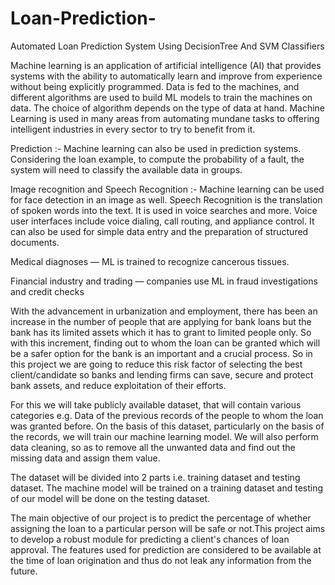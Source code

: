 # Loan-Prediction-
Automated Loan Prediction System Using DecisionTree And SVM Classifiers 

Machine learning is an application of artificial intelligence (AI) that provides systems with the ability to automatically learn and improve from experience without being explicitly programmed. Data is fed to the machines, and different algorithms are used to build ML models to train the machines on data. The choice of algorithm depends on the type of data at hand. Machine Learning is used in many areas from automating mundane tasks to offering intelligent industries in every sector to try to benefit from it.

Prediction :- Machine learning can also be used in prediction systems. Considering the loan example, to compute the probability of a fault, the system will need to classify the available data in groups.

Image recognition and Speech Recognition  :- Machine learning can be used for face detection in an image as well. Speech Recognition is the translation of spoken words into the text. It is used in voice searches and more. Voice user interfaces include voice dialing, call routing, and appliance control. It can also be used for simple data entry and the preparation of structured documents.

Medical diagnoses — ML is trained to recognize cancerous tissues.

Financial industry and trading — companies use ML in fraud investigations and credit checks

With the advancement in urbanization and employment, there has been an increase in the number of people that are applying for bank loans but the bank has its limited assets which it has to grant to limited people only. So with this increment, finding out to whom the loan can be granted which will be a safer option for the bank is an important and a crucial process. So in this project we are going to reduce this risk factor of selecting the best client/candidate so banks and lending firms can save, secure and protect bank assets, and reduce exploitation of their efforts.

For this we will take publicly available dataset, that will contain various categories e.g. Data of the previous records of the people to whom the loan was granted before. On the basis of this dataset, particularly on the basis of the records, we will train our machine learning model. We will also perform data cleaning, so as to remove all the unwanted data and find out the missing data and assign them value. 

The dataset will be divided into 2 parts i.e. training dataset and testing dataset. The machine model will be trained on a training dataset and testing of our model will be done on the testing dataset. 

The main objective of our project is to predict the percentage  of whether assigning the loan to a particular person will be safe or not.This project aims to develop a robust module for predicting a client's chances of loan approval. The features used for prediction are considered to be available at the time of loan origination and thus do not leak any information from the future.
